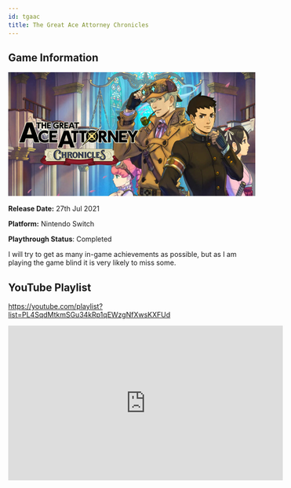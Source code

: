 ```yaml
---
id: tgaac
title: The Great Ace Attorney Chronicles
---
```


## Game Information

![image info](../../static/games/tgaac.jpg)

**Release Date:** 27th Jul 2021

**Platform:** Nintendo Switch

**Playthrough Status**: Completed

I will try to get as many in-game achievements as possible, but as I am playing the game blind it is very likely to miss some.

## YouTube Playlist

https://youtube.com/playlist?list=PL4SqdMtkmSGu34kRp1qEWzgNfXwsKXFUd

<iframe width="560" height="315" src="https://www.youtube-nocookie.com/embed/videoseries?list=PL4SqdMtkmSGu34kRp1qEWzgNfXwsKXFUd" title="YouTube video player" frameborder="0" allow="accelerometer; autoplay; clipboard-write; encrypted-media; gyroscope; picture-in-picture" allowfullscreen></iframe>